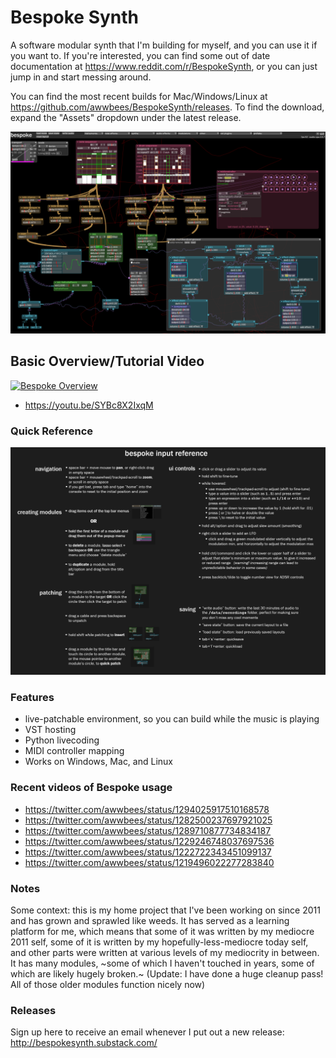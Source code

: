 # Bespoke Synth
A software modular synth that I'm building for myself, and you can use it if you want to. If you're interested, you can find some out of date documentation at https://www.reddit.com/r/BespokeSynth, or you can just jump in and start messing around.

You can find the most recent builds for Mac/Windows/Linux at https://github.com/awwbees/BespokeSynth/releases. To find the download, expand the "Assets" dropdown under the latest release.

![screenshot](screenshot-1.png)

## Basic Overview/Tutorial Video
[![Bespoke Overview](https://img.youtube.com/vi/SYBc8X2IxqM/0.jpg)](https://www.youtube.com/watch?v=SYBc8X2IxqM)
* https://youtu.be/SYBc8X2IxqM

### Quick Reference
![quick reference](bespoke_quick_reference.png)

### Features
* live-patchable environment, so you can build while the music is playing
* VST hosting
* Python livecoding
* MIDI controller mapping
* Works on Windows, Mac, and Linux

### Recent videos of Bespoke usage
* https://twitter.com/awwbees/status/1294025917510168578
* https://twitter.com/awwbees/status/1282500237697921025
* https://twitter.com/awwbees/status/1289710877734834187
* https://twitter.com/awwbees/status/1229246748037697536
* https://twitter.com/awwbees/status/1222722343451099137
* https://twitter.com/awwbees/status/1219496022277283840

### Notes
Some context: this is my home project that I've been working on since 2011 and has grown and sprawled like weeds. It has served as a learning platform for me, which means that some of it was written by my mediocre 2011 self, some of it is written by my hopefully-less-mediocre today self, and other parts were written at various levels of my mediocrity in between. It has many modules, ~some of which I haven't touched in years, some of which are likely hugely broken.~ (Update: I have done a huge cleanup pass! All of those older modules function nicely now)

### Releases
Sign up here to receive an email whenever I put out a new release: http://bespokesynth.substack.com/
